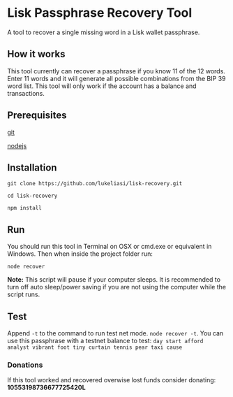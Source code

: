 # Lisk Passphrase Recovery Tool
A tool to recover a single missing word in a Lisk wallet passphrase.

## How it works
This tool currently can recover a passphrase if you know 11 of the 12 words. Enter 11 words and it will generate all possible combinations from the BIP 39 word list. This tool will only work if the account has a balance and transactions.

## Prerequisites
[git](https://git-scm.com/downloads)

[nodejs](https://nodejs.org/en/download/)

## Installation
``git clone https://github.com/lukeliasi/lisk-recovery.git``

``cd lisk-recovery``

``npm install``

## Run
You should run this tool in Terminal on OSX or cmd.exe or equivalent in Windows. Then when inside the project folder run:

``node recover``

**Note:** This script will pause if your computer sleeps. It is recommended to turn off auto sleep/power saving if you are not using the computer while the script runs.

## Test
Append `-t` to the command to run test net mode. `node recover -t`. You can use this passphrase with a testnet balance to test: `day start afford analyst vibrant foot tiny curtain tennis pear taxi cause`

### Donations
If this tool worked and recovered overwise lost funds consider donating: **10553198736677725420L**
